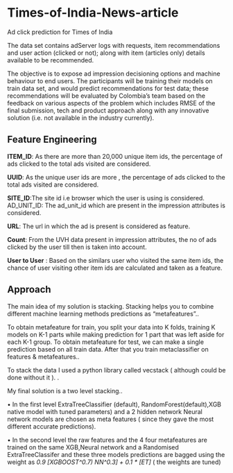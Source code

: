 # Times-of-India-News-article
Ad click prediction for Times of India 

The data set contains adServer logs with requests, item recommendations and user action (clicked or not); along with item (articles only) details available to be recommended.<br />

The objective is to expose ad impression decisioning options and machine behaviour to end users. The participants will be training their models on train data set, and would predict recommendations for test data; these recommendations will be evaluated by Colombia’s team based on the feedback on various aspects of the problem which includes RMSE of the final submission, tech and product approach along with any innovative solution (i.e. not available in the industry currently).<br />


## Feature Engineering 

**ITEM_ID**: As there are more than 20,000 unique item ids, the percentage of ads clicked to the total ads visited are considered.

**UUID**: As the unique user ids are more , the percentage of ads clicked to the total ads visited are considered.

**SITE_ID**:The site id i.e browser which the user is using is considered. AD_UNIT_ID: The ad_unit_id which are present in the impression attributes is considered.

**URL**: The url in which the ad is present is considered as feature.

**Count**: From the UVH data present in impression attributes, the no of ads clicked by the user till then is taken into account.

**User to User** : Based on the similars user who visited the same item ids, the chance of user visiting other item ids are calculated and taken as a feature.


## Approach 

The main idea of my solution is stacking. Stacking helps you to combine different machine learning methods predictions as “metafeatures”..<br />

To obtain metafeature for train, you split your data into K folds, training K models on K-1 parts while making prediction for 1 part that was left aside for each K-1 group. To obtain metafeature for test, we can make a single prediction based on all train data. After that you train metaclassifier on features & metafeatures..<br />

To stack the data I used a python library called vecstack ( although could be done without it ). .<br />

My final solution is a two level stacking..<br />

• In the first level ExtraTreeClassifier (default), RandomForest(default),XGB
native model with tuned parameters) and a 2 hidden network Neural network models are chosen as meta features ( since they gave the most different accurate predictions).<br />

• In the second level the raw features and the 4 four metafeatures are trained on the same XGB,Neural network and a Randomised ExtraTreeClassifer and these three models predictions are bagged using the weight as  **0.9* [XGBOOST^0.7) *NN^0.3] + 0.1 * [ET]** ( the weights are tuned)


